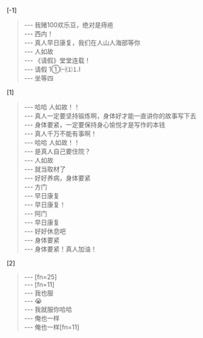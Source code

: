 
[-1] 
>--- 我赌100欢乐豆，绝对是痔疮<br>
>--- 西内！<br>
>--- 真人早日康复，我们在人山人海部等你<br>
>--- 人如故<br>
>--- 《请假》堂堂连载！<br>
>--- 请假 1①㈠⑴⒈Ⅰ<br>
>--- 坐等四<br>

[1] 
>--- 哈哈 人如故！！<br>
>--- 真人一定要坚持锻炼啊，身体好才能一直讲你的故事写下去<br>
>--- 身体要紧，一定要保持身心愉悦才是写作的本钱<br>
>--- 真人千万不能有事啊！<br>
>--- 哈哈 人如故！！<br>
>--- 是真人自己要住院？<br>
>--- 人如故<br>
>--- 就当取材了<br>
>--- 好好养病，身体要紧<br>
>--- 方门<br>
>--- 早日康复<br>
>--- 早日康复！<br>
>--- 阿门<br>
>--- 早日康复<br>
>--- 好好休息吧<br>
>--- 身体要紧<br>
>--- 身体要紧！真人加油！<br>

[2] 
>--- [fn=25]<br>
>--- [fn=11]<br>
>--- 我也服<br>
>--- 😭<br>
>--- 我就服你哈哈<br>
>--- 俺也一样<br>
>--- 俺也一样[fn=11]<br>
